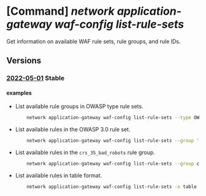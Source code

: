# [Command] _network application-gateway waf-config list-rule-sets_

Get information on available WAF rule sets, rule groups, and rule IDs.

## Versions

### [2022-05-01](/Resources/mgmt-plane/L3N1YnNjcmlwdGlvbnMve30vcHJvdmlkZXJzL21pY3Jvc29mdC5uZXR3b3JrL2FwcGxpY2F0aW9uZ2F0ZXdheWF2YWlsYWJsZXdhZnJ1bGVzZXRz/2022-05-01.xml) **Stable**

<!-- mgmt-plane /subscriptions/{}/providers/microsoft.network/applicationgatewayavailablewafrulesets 2022-05-01 -->

#### examples

- List available rule groups in OWASP type rule sets.
    ```bash
        network application-gateway waf-config list-rule-sets --type OWASP
    ```

- List available rules in the OWASP 3.0 rule set.
    ```bash
        network application-gateway waf-config list-rule-sets --group '*' --type OWASP --version 3.0
    ```

- List available rules in the `crs_35_bad_robots` rule group.
    ```bash
        network application-gateway waf-config list-rule-sets --group crs_35_bad_robots
    ```

- List available rules in table format.
    ```bash
        network application-gateway waf-config list-rule-sets -o table
    ```
